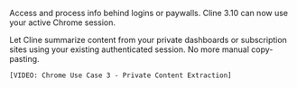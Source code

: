 Access and process info behind logins or paywalls. Cline 3.10 can now use your active Chrome session.

Let Cline summarize content from your private dashboards or subscription sites using your existing authenticated session. No more manual copy-pasting.

`[VIDEO: Chrome Use Case 3 - Private Content Extraction]`
